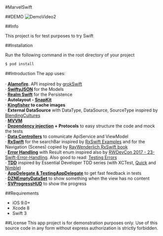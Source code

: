 #MarvelSwift


##DEMO
![DemoVideo2](https://raw.githubusercontent.com/jimmyaat10/MarvelSwift/master/demo/demoVideo2.gif)

##Info

This project is for test purposes to try Swift

##Installation

Run the following command in the root directory of your project

```bash
$ pod install
```

##Introduction
The app uses:<br><br>
 · **[Alamofire](https://github.com/Alamofire/Alamofire)**. API inspired by [grokSwift](https://github.com/cmoulton/grokSwiftREST_v1.1/)<br>
 · **[SwiftyJSON](https://github.com/SwiftyJSON/SwiftyJSON)** for the Models<br>
 · **[Realm Swift](https://github.com/realm/realm-cocoa)** for the Persistence<br> 
 · **Autolayout - [SnapKit](https://github.com/SnapKit/SnapKit)** <br>
 · **[Kingfisher](https://github.com/onevcat/Kingfisher) to cache images**<br>
 · **External DataSource** with DataType, DataSource, SourceType inspired by [BlendingCultures](https://realm.io/news/tryswift-daniel-steinberg-blending-cultures/)<br>
 · **[MVVM](http://artsy.github.io/blog/2015/09/24/mvvm-in-swift/)**<br>
 · **[Dependency injection](http://artsy.github.io/blog/2016/06/27/dependency-injection-in-swift/) + Protocols** to easy structure the code and mock the tests<br>
 · **[Data Controllers](https://speakerdeck.com/esttorhe/mvvm-plus-rxswift-plus-datacontrollers-1)** to comunicate ApiService and ViewModel<br>
 · **[RxSwift](http://cocoapods.org/pods/RxSwift)** for the searchBar inspired by [RxSwift Examples](http://www.thedroidsonroids.com/blog/ios/rxswift-by-examples-1-the-basics/) and for the Navigation (Scenes) copied by [RayWenderlich RxSwift book](https://store.raywenderlich.com/products/rxswift)<br>
 · **[Error Handling](https://www.cocoawithlove.com/blog/2016/08/21/result-types-part-one.html)** with Result enum inspired also by [RWDevCon 2017 - 23-Swift-Error-Handling](https://store.raywenderlich.com/products/rwdevcon-2017-vault-tutorials). Also good to read: [Testing Errors](https://news.realm.io/news/testing-swift-error-type/)<br>
 · **[TDD](https://www.youtube.com/watch?v=NW_KS0o6gMY)** inspired by Essential Developer TDD series (with XCTest, [Quick](https://github.com/Quick/Quick) and [Nimble](https://github.com/Quick/Nimble))<br>
 · **[AppDelegate & TestingAppDelegate](http://qualitycoding.org/app-delegate-for-tests/)** to get fast feedback in tests<br>
 · **[DZNEmptyDataSet](https://github.com/dzenbot/DZNEmptyDataSet)** to show something when the view has no content<br>
 · **[SVProgressHUD](https://github.com/SVProgressHUD/SVProgressHUD)** to show the progress<br>

##Requirements
- iOS 9.0+
- Xcode 8
- Swift 3

##License
This app project is for demonstration purposes only. Use of this source code in any form without express authorization is strictly forbidden.